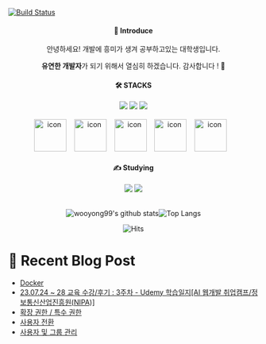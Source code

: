 [![Build Status](https://capsule-render.vercel.app/api?type=waving&color=EEFF00,100:254EDB&animation=fadeIn&desc=by%20Giyhub&descSize=15&descAlign=69&descAlignY=52&text=Yong%27s%20Profile&fontSize=60&fontColor=fcffff&fontAlignY=39&height=250&stroke=ceeae5)](https://travis-ci.org/joemccann/dillinger)

<div align="center">
<h4>📣 Introduce</h4>
안녕하세요! 개발에 흥미가 생겨 공부하고있는 대학생입니다.
                
                
<b>유연한 개발자</b>가 되기 위해서 열심히 하겠습니다. 감사합니다 ! 🙌
</div>

    
<div align=center>
<h4>🛠️ STACKS</h4>
<img src="https://img.shields.io/badge/HTML5-E34F26?style=flat-logo&logo=HTML5&logoColor=white"/>
<img src="https://img.shields.io/badge/CSS3-1572B6?style=flat-logo&logo=css3&logoColor=white">
<img src="https://img.shields.io/badge/JavaScript-F7DF1E?style=flat-logo&logo=JavaScript&logoColor=white"><br/>
<br/>
<img src="https://techstack-generator.vercel.app/java-icon.svg" alt="icon" width="65" height="65" />&nbsp;&nbsp;&nbsp;
<img src="https://techstack-generator.vercel.app/mysql-icon.svg" alt="icon" width="65" height="65" />&nbsp;&nbsp;&nbsp;
<img src="https://techstack-generator.vercel.app/aws-icon.svg" alt="icon" width="65" height="65" />&nbsp;&nbsp;&nbsp;
<img src="https://techstack-generator.vercel.app/python-icon.svg" alt="icon" width="65" height="65" />&nbsp;&nbsp;&nbsp;
<img src="https://techstack-generator.vercel.app/django-icon.svg" alt="icon" width="65" height="65" />&nbsp;&nbsp;&nbsp;

</div>
    
    
<div align=center>
<h4>✍️ Studying</h4>
<img src="https://img.shields.io/badge/Spring Boot-6DB33F?style=flat-logo&logo=Spring Boot&logoColor=white"/>
<img src="https://img.shields.io/badge/Linux-FCC624?style=flat-logo&logo=Linux&logoColor=white">
  
</div>

<br>

<div align=center>

![wooyong99's github stats](https://github-readme-stats.vercel.app/api?username=wooyong99&show_icons=true)![Top Langs](https://github-readme-stats.vercel.app/api/top-langs/?username=wooyong99&layout=compact&card_width=300)

</div>

<div align=center>

![Hits](https://hits.seeyoufarm.com/api/count/incr/badge.svg?url=https%3A%2F%2Fgithub.com%2Fwooyong99&count_bg=%234CAED5&title_bg=%23BCC4C6&icon=&icon_color=%23FFFFFF&title=hits&edge_flat=false)

</div>

<div>
  
# 📄 Recent Blog Post 

<!-- BLOG-POST-LIST:START -->
- [Docker](https://velog.io/@wooyong99/Docker-%EC%9E%91%EC%84%B1-%EC%A4%91)
- [23.07.24 ~ 28 교육 수강/후기 : 3주차 - Udemy 학습일지[AI 웹개발 취업캠프/정보통신산업진흥원&lpar;NIPA&rpar;]](https://velog.io/@wooyong99/23.07.24-28-%EA%B5%90%EC%9C%A1-%EC%88%98%EA%B0%95%ED%9B%84%EA%B8%B0-3%EC%A3%BC%EC%B0%A8-Udemy-%ED%95%99%EC%8A%B5%EC%9D%BC%EC%A7%80AI-%EC%9B%B9%EA%B0%9C%EB%B0%9C-%EC%B7%A8%EC%97%85%EC%BA%A0%ED%94%84%EC%A0%95%EB%B3%B4%ED%86%B5%EC%8B%A0%EC%82%B0%EC%97%85%EC%A7%84%ED%9D%A5%EC%9B%90NIPA)
- [확장 권한 / 특수 권한](https://velog.io/@wooyong99/%EA%B3%A0%EA%B8%89%EA%B6%8C%ED%95%9C%EA%B4%80%EB%A6%AC)
- [사용자 전환](https://velog.io/@wooyong99/%EC%82%AC%EC%9A%A9%EC%9E%90-%EC%A0%84%ED%99%98)
- [사용자 및 그룹 관리](https://velog.io/@wooyong99/%EC%82%AC%EC%9A%A9%EC%9E%90-%EB%B0%8F-%EA%B7%B8%EB%A3%B9-%EA%B4%80%EB%A6%AC)
<!-- BLOG-POST-LIST:END -->

</div>
</div>
